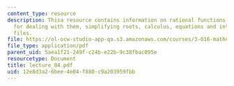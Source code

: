 ```yaml
---
content_type: resource
description: Thisa resource contains information on rational functions, operations
  for dealing with them, simplifying roots, calculus, equations and interaction with
  files.
file: https://ol-ocw-studio-app-qa.s3.amazonaws.com/courses/3-016-mathematics-for-materials-scientists-and-engineers-fall-2005/12e8d3a26bee4e04f880c9a203959fbb_lecture_04.pdf
file_type: application/pdf
parent_uid: 5aea1f21-249f-c24b-e22b-9c38fbac095e
resourcetype: Document
title: lecture_04.pdf
uid: 12e8d3a2-6bee-4e04-f880-c9a203959fbb
---
```

